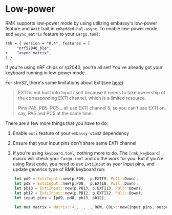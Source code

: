 # Low-power

RMK supports low-power mode by using utilizing embassy's low-power feature and `Wait` trait in `embedded-hal-async`. To enable low-power mode, add `async_matrix` feature to your `Cargo.toml`:

```diff
rmk = { version = "0.4", features = [
     "nrf52840_ble",
+    "async_matrix",
] }
```

If you're using nRF chips or rp2040, you're all set! You've already got your keyboard running in low-power mode.

For stm32, there's some limitations about Exti(see [here](https://docs.embassy.dev/embassy-stm32/git/stm32g474pc/exti/struct.ExtiInput.html)):

> EXTI is not built into Input itself because it needs to take ownership of the corresponding EXTI channel, which is a limited resource.
> 
> Pins PA5, PB5, PC5… all use EXTI channel 5, so you can’t use EXTI on, say, PA5 and PC5 at the same time.

There are a few more things that you have to do:

1. Enable `exti` feature of your `embassy-stm32` dependency

2. Ensure that your input pins don't share same EXTI channel

3. If you're using `keyboard.toml`, nothing more to do. The `[rmk_keyboard]` macro will check your `Cargo.toml` and do the work for you. But if you're using Rust code, you need to use `ExtiInput` as your input pins, and update generics type of RMK keyboard run:

```rust
    let pd9 = ExtiInput::new(p.PD9,  p.EXTI9, Pull::Down);
    let pd8 = ExtiInput::new(p.PD8,  p.EXTI8, Pull::Down);
    let pb13 = ExtiInput::new(p.PB13, p.EXTI13, Pull::Down);
    let pb12 = ExtiInput::new(p.PB12, p.EXTI12, Pull::Down);
    let input_pins = [pd9, pd8, pb13, pb12];

    let mut matrix = Matrix::<_, _, _, ROW, COL>::new(input_pins, output_pins, debouncer);
```

